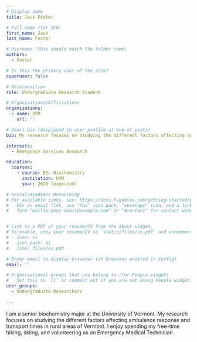 ```yaml
---
# Display name
title: Jack Foster

# Full name (for SEO)
first_name: Jack
last_name: Foster

# Username (this should match the folder name)
authors:
  - Foster

# Is this the primary user of the site?
superuser: false

# Role/position
role: Undergraduate Research Student

# Organizations/Affiliations
organizations:
  - name: UVM
    url: ''

# Short bio (displayed in user profile at end of posts)
bio: My research focuses on studying the different factors affecting ambulance response and transport times in rural areas of Vermont.

interests:
  - Emergency Services Research

education:
  courses:
    - course: BSc Biochemistry
      institution: UVM
      year: 2026 (expected)

# Social/Academic Networking
# For available icons, see: https://docs.hugoblox.com/getting-started/page-builder/#icons
#   For an email link, use "fas" icon pack, "envelope" icon, and a link in the
#   form "mailto:your-email@example.com" or "#contact" for contact widget.


# Link to a PDF of your resume/CV from the About widget.
# To enable, copy your resume/CV to `static/files/cv.pdf` and uncomment the lines below.
# - icon: cv
#   icon_pack: ai
#   link: files/cv.pdf

# Enter email to display Gravatar (if Gravatar enabled in Config)
email: ''

# Organizational groups that you belong to (for People widget)
#   Set this to `[]` or comment out if you are not using People widget.
user_groups:
  - Undergraduate Researchers
  
---
```


I am a senior biochemistry major at the University of Vermont. My research focuses on studying the different factors affecting ambulance response and transport times in rural areas of Vermont. I enjoy spending my free-time hiking, skiing, and volunteering as an Emergency Medical Technician.